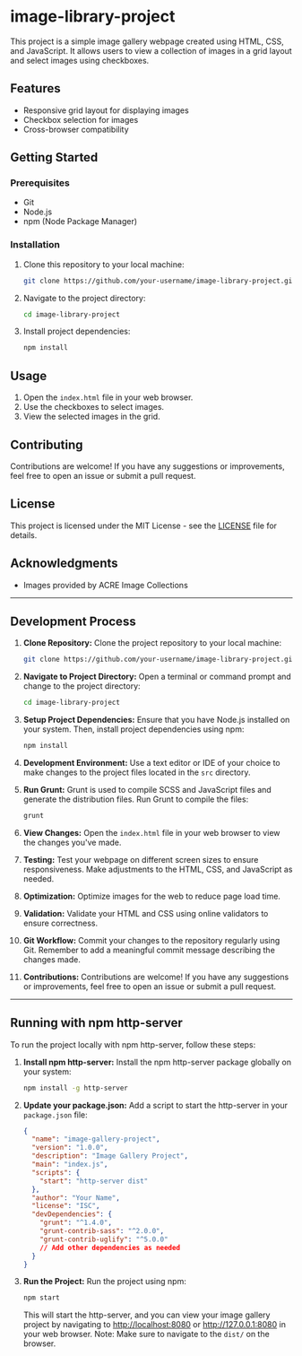 # image-library-project

This project is a simple image gallery webpage created using HTML, CSS, and JavaScript. It allows users to view a collection of images in a grid layout and select images using checkboxes.

## Features

- Responsive grid layout for displaying images
- Checkbox selection for images
- Cross-browser compatibility

## Getting Started

### Prerequisites

- Git
- Node.js
- npm (Node Package Manager)

### Installation

1. Clone this repository to your local machine:

    ```bash
    git clone https://github.com/your-username/image-library-project.git
    ```

2. Navigate to the project directory:

    ```bash
    cd image-library-project
    ```

3. Install project dependencies:

    ```bash
    npm install
    ```

## Usage

1. Open the `index.html` file in your web browser.
2. Use the checkboxes to select images.
3. View the selected images in the grid.

## Contributing

Contributions are welcome! If you have any suggestions or improvements, feel free to open an issue or submit a pull request.

## License

This project is licensed under the MIT License - see the [LICENSE](LICENSE) file for details.

## Acknowledgments

- Images provided by ACRE Image Collections

---

## Development Process

1. **Clone Repository:** Clone the project repository to your local machine:

    ```bash
    git clone https://github.com/your-username/image-library-project.git
    ```

2. **Navigate to Project Directory:** Open a terminal or command prompt and change to the project directory:

    ```bash
    cd image-library-project
    ```

3. **Setup Project Dependencies:** Ensure that you have Node.js installed on your system. Then, install project dependencies using npm:

    ```bash
    npm install
    ```

4. **Development Environment:** Use a text editor or IDE of your choice to make changes to the project files located in the `src` directory.

5. **Run Grunt:** Grunt is used to compile SCSS and JavaScript files and generate the distribution files. Run Grunt to compile the files:

    ```bash
    grunt
    ```

6. **View Changes:** Open the `index.html` file in your web browser to view the changes you've made.

7. **Testing:** Test your webpage on different screen sizes to ensure responsiveness. Make adjustments to the HTML, CSS, and JavaScript as needed.

8. **Optimization:** Optimize images for the web to reduce page load time.

9. **Validation:** Validate your HTML and CSS using online validators to ensure correctness.

10. **Git Workflow:** Commit your changes to the repository regularly using Git. Remember to add a meaningful commit message describing the changes made.

11. **Contributions:** Contributions are welcome! If you have any suggestions or improvements, feel free to open an issue or submit a pull request.

---

## Running with npm http-server

To run the project locally with npm http-server, follow these steps:

1. **Install npm http-server:** Install the npm http-server package globally on your system:

    ```bash
    npm install -g http-server
    ```

2. **Update your package.json:** Add a script to start the http-server in your `package.json` file:

    ```json
    {
      "name": "image-gallery-project",
      "version": "1.0.0",
      "description": "Image Gallery Project",
      "main": "index.js",
      "scripts": {
        "start": "http-server dist"
      },
      "author": "Your Name",
      "license": "ISC",
      "devDependencies": {
        "grunt": "^1.4.0",
        "grunt-contrib-sass": "^2.0.0",
        "grunt-contrib-uglify": "^5.0.0"
        // Add other dependencies as needed
      }
    }
    ```

3. **Run the Project:** Run the project using npm:

    ```bash
    npm start
    ```

    This will start the http-server, and you can view your image gallery project by navigating to [http://localhost:8080](http://localhost:8080) or http://127.0.0.1:8080 in your web browser.
    Note: Make sure to navigate to the `dist/` on the browser.

